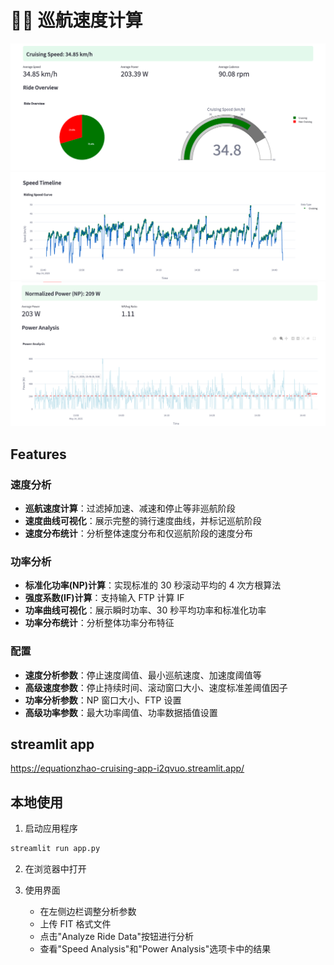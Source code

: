 # 🚴‍♂️ 巡航速度计算


![overview](./assets/speed%20overview.png)
![timeline](./assets/spped%20timeline.png)
![np](./assets/np.png)

## Features

### 速度分析
- **巡航速度计算**：过滤掉加速、减速和停止等非巡航阶段
- **速度曲线可视化**：展示完整的骑行速度曲线，并标记巡航阶段
- **速度分布统计**：分析整体速度分布和仅巡航阶段的速度分布

### 功率分析
- **标准化功率(NP)计算**：实现标准的 30 秒滚动平均的 4 次方根算法
- **强度系数(IF)计算**：支持输入 FTP 计算 IF
- **功率曲线可视化**：展示瞬时功率、30 秒平均功率和标准化功率
- **功率分布统计**：分析整体功率分布特征

### 配置
- **速度分析参数**：停止速度阈值、最小巡航速度、加速度阈值等
- **高级速度参数**：停止持续时间、滚动窗口大小、速度标准差阈值因子
- **功率分析参数**：NP 窗口大小、FTP 设置
- **高级功率参数**：最大功率阈值、功率数据插值设置

## streamlit app

https://equationzhao-cruising-app-i2qvuo.streamlit.app/

## 本地使用

1. 启动应用程序
```bash
streamlit run app.py
```

2. 在浏览器中打开

3. 使用界面
   - 在左侧边栏调整分析参数
   - 上传 FIT 格式文件
   - 点击"Analyze Ride Data"按钮进行分析
   - 查看"Speed Analysis"和"Power Analysis"选项卡中的结果
